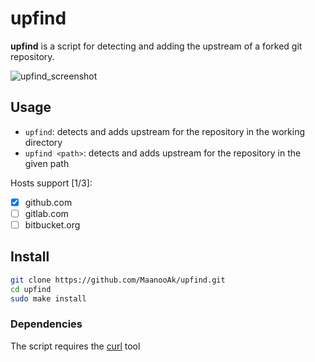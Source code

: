 # upfind

**upfind** is a script for detecting and adding the upstream of a forked git repository.

![upfind_screenshot](https://user-images.githubusercontent.com/6997990/48436125-ae421380-e786-11e8-8950-f0dc43bb7adb.png)

## Usage

- `upfind`: detects and adds upstream for the repository in the working directory
- `upfind <path>`: detects and adds upstream for the repository in the given path

Hosts support [1/3]:

- [x] github.com
- [ ] gitlab.com
- [ ] bitbucket.org

## Install

```bash
git clone https://github.com/MaanooAk/upfind.git
cd upfind
sudo make install
```

### Dependencies

The script requires the [curl](https://curl.haxx.se/) tool
